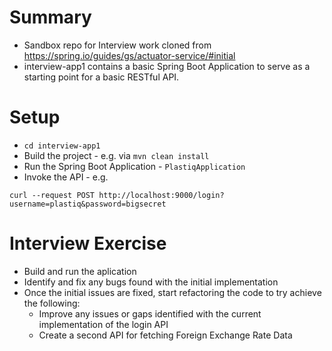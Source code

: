 # Summary

- Sandbox repo for Interview work cloned from https://spring.io/guides/gs/actuator-service/#initial
- interview-app1 contains a basic Spring Boot Application to serve as a starting point for a basic RESTful API.

# Setup

- `cd interview-app1`
- Build the project - e.g. via `mvn clean install`
- Run the Spring Boot Application - `PlastiqApplication`
- Invoke the API - e.g.

```
curl --request POST http://localhost:9000/login?username=plastiq&password=bigsecret
```

# Interview Exercise

- Build and run the aplication
- Identify and fix any bugs found with the initial implementation
- Once the initial issues are fixed, start refactoring the code to try achieve the following:
    - Improve any issues or gaps identified with the current implementation of the login API
    - Create a second API for fetching Foreign Exchange Rate Data